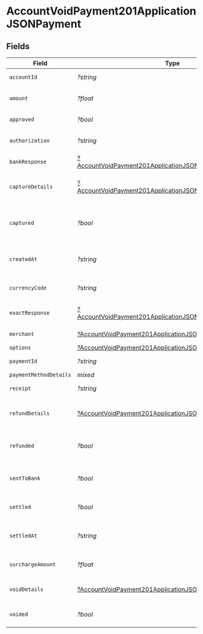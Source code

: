 # AccountVoidPayment201ApplicationJSONPayment


## Fields

| Field                                                                                                                                              | Type                                                                                                                                               | Required                                                                                                                                           | Description                                                                                                                                        | Example                                                                                                                                            |
| -------------------------------------------------------------------------------------------------------------------------------------------------- | -------------------------------------------------------------------------------------------------------------------------------------------------- | -------------------------------------------------------------------------------------------------------------------------------------------------- | -------------------------------------------------------------------------------------------------------------------------------------------------- | -------------------------------------------------------------------------------------------------------------------------------------------------- |
| `accountId`                                                                                                                                        | *?string*                                                                                                                                          | :heavy_minus_sign:                                                                                                                                 | Account identifier.                                                                                                                                | 63ee4a296fd695eded58febe                                                                                                                           |
| `amount`                                                                                                                                           | *?float*                                                                                                                                           | :heavy_minus_sign:                                                                                                                                 | It shows the amount for the Payment.                                                                                                               | 100                                                                                                                                                |
| `approved`                                                                                                                                         | *?bool*                                                                                                                                            | :heavy_minus_sign:                                                                                                                                 | Payment approved or not.                                                                                                                           | true                                                                                                                                               |
| `authorization`                                                                                                                                    | *?string*                                                                                                                                          | :heavy_minus_sign:                                                                                                                                 | Authorization Identification of the Payment.                                                                                                       | ET3516                                                                                                                                             |
| `bankResponse`                                                                                                                                     | [?AccountVoidPayment201ApplicationJSONPaymentBankResponse](../../models/operations/AccountVoidPayment201ApplicationJSONPaymentBankResponse.md)     | :heavy_minus_sign:                                                                                                                                 | It shows bank response details.                                                                                                                    |                                                                                                                                                    |
| `captureDetails`                                                                                                                                   | [?AccountVoidPayment201ApplicationJSONPaymentCaptureDetails](../../models/operations/AccountVoidPayment201ApplicationJSONPaymentCaptureDetails.md) | :heavy_minus_sign:                                                                                                                                 | The Payment identifiers of any capture transactions.                                                                                               |                                                                                                                                                    |
| `captured`                                                                                                                                         | *?bool*                                                                                                                                            | :heavy_minus_sign:                                                                                                                                 | Set this to `false` if you only want to authorize the amount. Defaults to `true`.                                                                  | false                                                                                                                                              |
| `createdAt`                                                                                                                                        | *?string*                                                                                                                                          | :heavy_minus_sign:                                                                                                                                 | Date and time when the Payment is created.                                                                                                         | 2022-01-19T15:05:18.262Z                                                                                                                           |
| `currencyCode`                                                                                                                                     | *?string*                                                                                                                                          | :heavy_minus_sign:                                                                                                                                 | It shows the currency code of the country.                                                                                                         | CAD                                                                                                                                                |
| `exactResponse`                                                                                                                                    | [?AccountVoidPayment201ApplicationJSONPaymentExactResponse](../../models/operations/AccountVoidPayment201ApplicationJSONPaymentExactResponse.md)   | :heavy_minus_sign:                                                                                                                                 | It shows the exact response details                                                                                                                |                                                                                                                                                    |
| `merchant`                                                                                                                                         | [?AccountVoidPayment201ApplicationJSONPaymentMerchant](../../models/operations/AccountVoidPayment201ApplicationJSONPaymentMerchant.md)             | :heavy_minus_sign:                                                                                                                                 | It shows the merchant details.                                                                                                                     |                                                                                                                                                    |
| `options`                                                                                                                                          | [?AccountVoidPayment201ApplicationJSONPaymentOptions](../../models/operations/AccountVoidPayment201ApplicationJSONPaymentOptions.md)               | :heavy_minus_sign:                                                                                                                                 | N/A                                                                                                                                                |                                                                                                                                                    |
| `paymentId`                                                                                                                                        | *?string*                                                                                                                                          | :heavy_minus_sign:                                                                                                                                 | Payment identifier.                                                                                                                                | 64012aa39392e1542d5a3e94                                                                                                                           |
| `paymentMethodDetails`                                                                                                                             | *mixed*                                                                                                                                            | :heavy_minus_sign:                                                                                                                                 | N/A                                                                                                                                                |                                                                                                                                                    |
| `receipt`                                                                                                                                          | *?string*                                                                                                                                          | :heavy_minus_sign:                                                                                                                                 | Receipt of the Payment.                                                                                                                            | axgjdhjhd87                                                                                                                                        |
| `refundDetails`                                                                                                                                    | [?AccountVoidPayment201ApplicationJSONPaymentRefundDetails](../../models/operations/AccountVoidPayment201ApplicationJSONPaymentRefundDetails.md)   | :heavy_minus_sign:                                                                                                                                 | The Payment identifiers of any refund transactions.                                                                                                |                                                                                                                                                    |
| `refunded`                                                                                                                                         | *?bool*                                                                                                                                            | :heavy_minus_sign:                                                                                                                                 | Payment refunded value will be `true` or `false`.                                                                                                  | false                                                                                                                                              |
| `sentToBank`                                                                                                                                       | *?bool*                                                                                                                                            | :heavy_minus_sign:                                                                                                                                 | It shows `true` or `false` based on the status of bank response.                                                                                   | true                                                                                                                                               |
| `settled`                                                                                                                                          | *?bool*                                                                                                                                            | :heavy_minus_sign:                                                                                                                                 | It shows transaction is settled or not.                                                                                                            | false                                                                                                                                              |
| `settledAt`                                                                                                                                        | *?string*                                                                                                                                          | :heavy_minus_sign:                                                                                                                                 | It shows the date and time if the transaction is settled.                                                                                          | 2023-07-26T23:32:32Z                                                                                                                               |
| `surchargeAmount`                                                                                                                                  | *?float*                                                                                                                                           | :heavy_minus_sign:                                                                                                                                 | It shows the surchargeAmount for the Payment.                                                                                                      | 5                                                                                                                                                  |
| `voidDetails`                                                                                                                                      | [?AccountVoidPayment201ApplicationJSONPaymentVoidDetails](../../models/operations/AccountVoidPayment201ApplicationJSONPaymentVoidDetails.md)       | :heavy_minus_sign:                                                                                                                                 | The Payment identifiers of any void transactions.                                                                                                  |                                                                                                                                                    |
| `voided`                                                                                                                                           | *?bool*                                                                                                                                            | :heavy_minus_sign:                                                                                                                                 | Payment voided value will be `true` or `false`.                                                                                                    | false                                                                                                                                              |